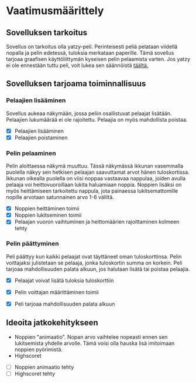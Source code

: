 # Vaatimusmäärittely

## Sovelluksen tarkoitus

Sovellus on tarkoitus olla yatzy-peli. Perinteisesti peliä pelataan viidellä nopalla ja pelin edetessä, tuloksia merkataan paperille.
Tämä sovellus tarjoaa graafisen käyttöliittymän kyseisen pelin pelaamista varten.
Jos yatzy ei ole ennestään tuttu peli, voit lukea sen säännöistä [täältä.](https://fi.wikipedia.org/wiki/Yatzy)

## Sovelluksen tarjoama toiminnallisuus

### Pelaajien lisääminen

Sovellus aukeaa näkymään, jossa peliin osallistuvat pelaajat lisätään. Pelaajien lukumäärää ei ole rajoitettu. Pelaajia on myös
mahdollista poistaa.

- [x] Pelaajien lisääminen
- [x] Pelaajien poistaminen
 
### Pelin pelaaminen

Pelin aloittaessa näkymä muuttuu. Tässä näkymässä ikkunan vasemmalla puolella näkyy sen hetkisen pelaajan saavuttamat arvot hänen tuloskortissa.
Ikkunan oikealla puolella on viisi noppaa vastaavaa nappulaa, joiden avulla pelaaja voi heittovuoroillaan lukita haluamiaan noppia.
Noppien lisäksi on myös heittämiseen tarkoitettu nappula, jota painaessa lukitsemattomille nopille arvotaan satunnainen arvo 1-6 väliltä.

- [x] Noppien heittäminen toimii
- [x] Noppien lukitseminen toimii
- [x] Pelaajan vuoron vaihtuminen ja heittomäärien rajoittaminen kolmeen tehty 

### Pelin päättyminen

Peli päättyy kun kaikki pelaajat ovat täyttäneet oman tuloskorttinsa. Pelin voittajaksi julistetaan se pelaaja, jonka tuloskortin summa on korkein.
Peli tarjoaa mahdollisuuden palata alkuun, jos halutaan lisätä tai poistaa pelaajia.

- [x] Pelaajat voivat lisätä tuloksia tuloskorttiin
- [x] Pelin voittajan määrittäminen toimii
- [x] Peli tarjoaa mahdollisuuden palata alkuun


## Ideoita jatkokehitykseen

* Noppien "animaatio". Nopan arvo vaihtelee nopeasti ennen sen lukitsemista yhdelle arvolle. Tämä voisi olla hauska lisä imitoimaan noppien pyörimistä.
* Highscoret

- [ ] Noppien animaatio tehty
- [ ] Highscoret tehty
